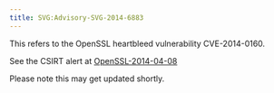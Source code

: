 ```yaml
---
title: SVG:Advisory-SVG-2014-6883
---
```


This refers to the OpenSSL heartbleed vulnerability CVE-2014-0160.

See the CSIRT alert at
[OpenSSL-2014-04-08](https://wiki.egi.eu/wiki/EGI_CSIRT:Alerts/OpenSSL-2014-04-08)

Please note this may get updated shortly.
